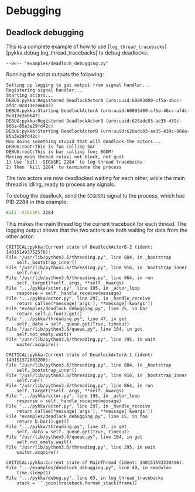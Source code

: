 # Debugging

## Deadlock debugging

This is a complete example of how to use
[`log_thread_tracebacks`][pykka.debug.log_thread_tracebacks]
to debug deadlocks:

```title="examples/deadlock_debugging.py"
--8<-- "examples/deadlock_debugging.py"
```

Running the script outputs the following:

```text
Setting up logging to get output from signal handler...
Registering signal handler...
Starting actors...
DEBUG:pykka:Registered DeadlockActorA (urn:uuid:60803d09-cf5a-46cc-afdc-0c813e2e6647)
DEBUG:pykka:Starting DeadlockActorA (urn:uuid:60803d09-cf5a-46cc-afdc-0c813e2e6647)
DEBUG:pykka:Registered DeadlockActorB (urn:uuid:626adc83-ae35-439c-866a-85a3e29fd42c)
DEBUG:pykka:Starting DeadlockActorB (urn:uuid:626adc83-ae35-439c-866a-85a3e29fd42c)
Now doing something stupid that will deadlock the actors...
DEBUG:root:This is foo calling bar
DEBUG:root:This is bar calling foo; BOOM!
Making main thread relax; not block, not quit
1) Use `kill -SIGUSR1 2284` to log thread tracebacks
2) Then `kill 2284` to terminate the process
```

The two actors are now deadlocked waiting for each other,
while the main thread is idling, ready to process any signals.

To debug the deadlock,
send the `SIGUSR1` signal to the process,
which has PID 2284 in this example:

```sh
kill -SIGUSR1 2284
```

This makes the main thread log the current traceback for each thread.
The logging output shows that
the two actors are both waiting for data from the other actor:

```text
CRITICAL:pykka:Current state of DeadlockActorB-2 (ident: 140151493752576):
File "/usr/lib/python3.6/threading.py", line 884, in _bootstrap
    self._bootstrap_inner()
File "/usr/lib/python3.6/threading.py", line 916, in _bootstrap_inner
    self.run()
File "/usr/lib/python3.6/threading.py", line 864, in run
    self._target(*self._args, **self._kwargs)
File ".../pykka/actor.py", line 195, in _actor_loop
    response = self._handle_receive(message)
File ".../pykka/actor.py", line 297, in _handle_receive
    return callee(*message['args'], **message['kwargs'])
File "examples/deadlock_debugging.py", line 25, in bar
    return self.a.foo().get()
File ".../pykka/threading.py", line 47, in get
    self._data = self._queue.get(True, timeout)
File "/usr/lib/python3.6/queue.py", line 164, in get
    self.not_empty.wait()
File "/usr/lib/python3.6/threading.py", line 295, in wait
    waiter.acquire()

CRITICAL:pykka:Current state of DeadlockActorA-1 (ident: 140151572883200):
File "/usr/lib/python3.6/threading.py", line 884, in _bootstrap
    self._bootstrap_inner()
File "/usr/lib/python3.6/threading.py", line 916, in _bootstrap_inner
    self.run()
File "/usr/lib/python3.6/threading.py", line 864, in run
    self._target(*self._args, **self._kwargs)
File ".../pykka/actor.py", line 195, in _actor_loop
    response = self._handle_receive(message)
File ".../pykka/actor.py", line 297, in _handle_receive
    return callee(*message['args'], **message['kwargs'])
File "examples/deadlock_debugging.py", line 15, in foo
    return b.bar().get()
File ".../pykka/threading.py", line 47, in get
    self._data = self._queue.get(True, timeout)
File "/usr/lib/python3.6/queue.py", line 164, in get
    self.not_empty.wait()
File "/usr/lib/python3.6/threading.py", line 295, in wait
    waiter.acquire()

CRITICAL:pykka:Current state of MainThread (ident: 140151593330496):
File ".../examples/deadlock_debugging.py", line 49, in <module>
    time.sleep(1)
File ".../pykka/debug.py", line 63, in log_thread_tracebacks
    stack = ''.join(traceback.format_stack(frame))
```
